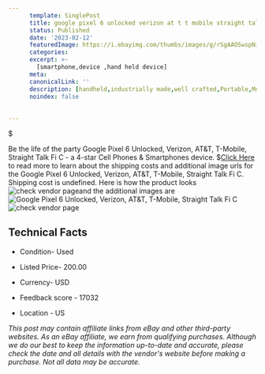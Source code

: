 ```yaml
---
      template: SinglePost
      title: google pixel 6 unlocked verizon at t t mobile straight talk fi c
      status: Published
      date: '2023-02-12'
      featuredImage: https://i.ebayimg.com/thumbs/images/g/rSgAAOSwspNi-nzA/s-l225.jpg
      categories: 
      excerpt: >-
        [smartphone,device ,hand held device]
      meta:
      canonicalLink: ''
      description: [handheld,industrially made,well crafted,Portable,Mobile,Compact,Convenient,Lightweight,Maneuverable,Man-portable,Miniature,Carriable,Hand-held,Light,Holdable,Transportable,Mobile device,Pocket-sized,On-the-go,Wireless,Cordless,Compact size,Convenient size, smartphone,device ,hand held device]
      noindex: false
      
        
---
```

$

Be the life of the party Google Pixel 6 Unlocked, Verizon, AT&T, T-Mobile, Straight Talk Fi C - a 4-star Cell Phones & Smartphones device.
$[Click Here](https://www.ebay.com/itm/195380745866?hash=item2d7d99968a%3Ag%3ArSgAAOSwspNi-nzA&mkevt=1&mkcid=1&mkrid=711-53200-19255-0&campid=%253CePNCampaignId%253E&customid=%253CreferenceId%253E&toolid=10049) to read more to learn about the shipping costs and additional image urls for the Google Pixel 6 Unlocked, Verizon, AT&T, T-Mobile, Straight Talk Fi C. Shipping cost is undefined. Here is how the product looks ![check vendor page](https://i.ebayimg.com/thumbs/images/g/rSgAAOSwspNi-nzA/s-l225.jpg)and the additional images are![Google Pixel 6 Unlocked, Verizon, AT&T, T-Mobile, Straight Talk Fi C](https://i.ebayimg.com/images/g/rSgAAOSwspNi-nzA/s-l1600.jpg)![check vendor page](https://origin-galleryplus.ebayimg.com/ws/web/195380745866_2_0_1/225x225.jpg,https://origin-galleryplus.ebayimg.com/ws/web/195380745866_3_0_1/225x225.jpg,https://origin-galleryplus.ebayimg.com/ws/web/195380745866_4_0_1/225x225.jpg)



 ## Technical Facts 



     
      

 - Condition- Used 


      

 - Listed Price- 200.00 


      

 - Currency- USD 


      

 - Feedback score - 17032 


      

 - Location - US 


      
      

 *_This post may contain affiliate links from eBay and other third-party websites. As an eBay affiliate, we earn from qualifying purchases. Although we do our best to keep the information up-to-date and accurate, please check the date and all details with the vendor's website before making a purchase. Not all data may be accurate._*







